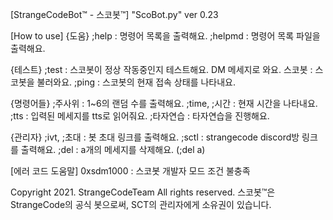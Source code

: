 [StrangeCodeBot™ - 스코봇™]
"ScoBot.py" ver 0.23

[How to use]
{도움}
;help : 명령어 목록을 출력해요.
;helpmd : 명령어 목록 파일을 출력해요.

{테스트}
;test : 스코봇이 정상 작동중인지 테스트해요. DM 메세지로 와요.
스코봇 : 스코봇을 불러와요.
;ping : 스코봇의 현재 접속 상태를 나타내요.

{명령어들}
;주사위 : 1~6의 랜덤 수를 출력해요.
;time, ;시간 : 현재 시간을 나타내요.
;tts : 입력된 메세지를 tts로 읽어줘요.
;타자연습 : 타자연습을 진행해요.

{관리자}
;ivt, ;초대 : 봇 초대 링크를 출력해요.
;sctl : strangecode discord방 링크를 출력해요.
;del : a개의 메세지를 삭제해요. (;del a)

[에러 코드 도움말]
0xsdm1000 : 스코봇 개발자 모드 조건 불충족

Copyright 2021. StrangeCodeTeam All rights reserved.
스코봇™은 StrangeCode의 공식 봇으로써, SCT의 관리자에게 소유권이 있습니다.